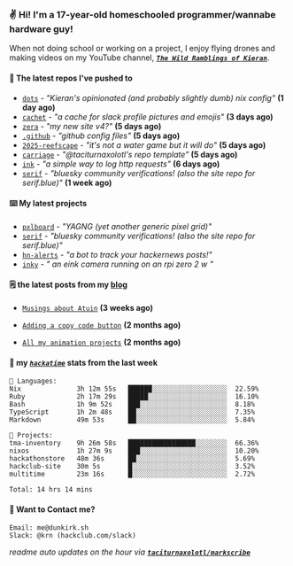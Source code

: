 ### ✌️ Hi! I'm a 17-year-old homeschooled programmer/wannabe hardware guy!

When not doing school or working on a project, I enjoy flying drones and making videos on my YouTube channel, [**_`The Wild Ramblings of Kieran`_**](https://youtube.com/@kieran.rambles).

#### 👷 The latest repos I've pushed to

- [`dots`](https://github.com/taciturnaxolotl/dots) - _"Kieran's opinionated (and probably slightly dumb) nix config"_ **(1 day ago)**
- [`cachet`](https://github.com/taciturnaxolotl/cachet) - _"a cache for slack profile pictures and emojis"_ **(3 days ago)**
- [`zera`](https://github.com/taciturnaxolotl/zera) - _"my new site v4?"_ **(5 days ago)**
- [`.github`](https://github.com/taciturnaxolotl/.github) - _"github config files"_ **(5 days ago)**
- [`2025-reefscape`](https://github.com/df1317/2025-reefscape) - _"it's not a water game but it will do"_ **(5 days ago)**
- [`carriage`](https://github.com/taciturnaxolotl/carriage) - _"@taciturnaxolotl's repo template"_ **(5 days ago)**
- [`ink`](https://github.com/taciturnaxolotl/ink) - _"a simple way to log http requests"_ **(6 days ago)**
- [`serif`](https://github.com/taciturnaxolotl/serif) - _"bluesky community verifications! (also the site repo for serif.blue)"_ **(1 week ago)**

#### ⌨️ My latest projects

- [`pxlboard`](https://github.com/taciturnaxolotl/pxlboard) - _"YAGNG (yet another generic pixel grid)"_
- [`serif`](https://github.com/taciturnaxolotl/serif) - _"bluesky community verifications! (also the site repo for serif.blue)"_
- [`hn-alerts`](https://github.com/taciturnaxolotl/hn-alerts) - _"a bot to track your hackernews posts!"_
- [`inky`](https://github.com/taciturnaxolotl/inky) - _" an eink camera running on an rpi zero 2 w "_

#### 🗒️ the latest posts from my [blog](https://dunkirk.sh)

- [`Musings about Atuin`](https://dunkirk.sh/blog/atuin/) **(3 weeks ago)**

- [`Adding a copy code button`](https://dunkirk.sh/blog/adding-a-copy-button/) **(2 months ago)**

- [`All my animation projects`](https://dunkirk.sh/blog/my-animations/) **(2 months ago)**



#### 📡 my [_`hackatime`_](https://waka.hackclub.com) stats from the last week

```text
💾 Languages:
Nix              3h 12m 55s   ██████░░░░░░░░░░░░░░░░░░░  22.59%
Ruby             2h 17m 29s   █████░░░░░░░░░░░░░░░░░░░░  16.10%
Bash             1h 9m 52s    ███░░░░░░░░░░░░░░░░░░░░░░  8.18%
TypeScript       1h 2m 48s    ██░░░░░░░░░░░░░░░░░░░░░░░  7.35%
Markdown         49m 53s      ██░░░░░░░░░░░░░░░░░░░░░░░  5.84%

💼 Projects:
tma-inventory    9h 26m 58s   █████████████████░░░░░░░░  66.36%
nixos            1h 27m 9s    ███░░░░░░░░░░░░░░░░░░░░░░  10.20%
hackathonstore   48m 36s      ██░░░░░░░░░░░░░░░░░░░░░░░  5.69%
hackclub-site    30m 5s       █░░░░░░░░░░░░░░░░░░░░░░░░  3.52%
multitime        23m 16s      █░░░░░░░░░░░░░░░░░░░░░░░░  2.72%

Total: 14 hrs 14 mins
```

#### 📮 Want to Contact me?

```text
Email: me@dunkirk.sh
Slack: @krn (hackclub.com/slack)
```

_readme auto updates on the hour via [**`taciturnaxolotl/markscribe`**](https://github.com/taciturnaxolotl/markscribe)_

